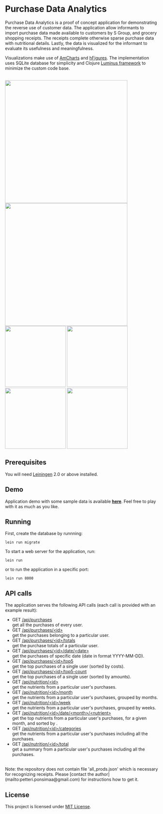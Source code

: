 # Purchase Data Analytics

Purchase Data Analytics is a proof of concept application for demonstrating the reverse use of customer data. The application allow 
informants to import purchase data made available to customers by S Group, and grocery shopping receipts. The receipts complete otherwise 
sparse purchase data with nutritional details. Lastly, the data is visualized for the informant to evaluate its usefulness and meaningfulness.

Visualizations make use of <a target="_blank" href="https://www.amcharts.com/">AmCharts</a> and <a href="https://github.com/ledancs/hFigures">hFigures</a>.
The implementation uses SQLite database for simplicity and Clojure <a target="_blank" href="http://www.luminusweb.net/">Luminus framework</a> to 
minimize the custom code base.
<br/><br/>

<a target="_blank" href="https://gitlab.com/petterip/purchase-data/raw/master/dev-resources/screenshot_items.jpg">
<img src="https://gitlab.com/petterip/purchase-data/raw/master/dev-resources/screenshot_items.jpg" width=403></a>
<a target="_blank" href="https://gitlab.com/petterip/purchase-data/raw/master/dev-resources/screenshot_purchases.jpg">
<img src="https://gitlab.com/petterip/purchase-data/raw/master/dev-resources/screenshot_purchases.jpg" width=403></a><br/>
<a target="_blank" href="https://gitlab.com/petterip/purchase-data/raw/master/dev-resources/screenshot_proto1.jpg">
<img src="https://gitlab.com/petterip/purchase-data/raw/master/dev-resources/screenshot_proto1.jpg" width=200></a>
<a target="_blank" href="https://gitlab.com/petterip/purchase-data/raw/master/dev-resources/screenshot_proto2a.jpg">
<img src="https://gitlab.com/petterip/purchase-data/raw/master/dev-resources/screenshot_proto2a.jpg" width=200></a>
<a target="_blank" href="https://gitlab.com/petterip/purchase-data/raw/master/dev-resources/screenshot_proto2b.jpg">
<img src="https://gitlab.com/petterip/purchase-data/raw/master/dev-resources/screenshot_proto2b.jpg" width=200></a>
<a target="_blank" href="https://gitlab.com/petterip/purchase-data/raw/master/dev-resources/screenshot_proto3.jpg">
<img src="https://gitlab.com/petterip/purchase-data/raw/master/dev-resources/screenshot_proto3.jpg" width=200></a>

## Prerequisites

You will need [Leiningen][1] 2.0 or above installed.

[1]: https://github.com/technomancy/leiningen

## Demo

Application demo with some sample data is available <a target="_blank" href="http://ostosdata.oulu.fi:8080"><b>here</b></a>. Feel free to play with it as much as you like.

## Running

First, create the database by runnning:

    lein run migrate 

To start a web server for the application, run:

    lein run
    
or to run the application in a specific port:

    lein run 8000

## API calls

The application serves the following API calls (each call is provided with an example result):

* GET <a target="_blank" href="http://ostosdata.oulu.fi:8080/api/purchases/">/api/purchases</a> <br/>get all the purchases of every user.
* GET <a target="_blank" href="http://ostosdata.oulu.fi:8080/api/purchases/id0@ostosdata.oulu.fi">/api/purchases/&lt;id&gt;</a> <br/>get the purchases belonging to a particular user.
* GET <a target="_blank" href="http://ostosdata.oulu.fi:8080/api/purchases/id0@ostosdata.oulu.fi/totals">/api/purchases/&lt;id&gt;/totals</a> <br/>get the purchase totals of a particular user.
* GET <a target="_blank" href="http://ostosdata.oulu.fi:8080/api/purchases/id0@ostosdata.oulu.fi/date/2015-01-11">/api/purchases/&lt;id&gt;/date/&lt;date&gt;</a> <br/>get the purchases of specific date (date in format YYYY-MM-DD).
* GET <a target="_blank" href="http://ostosdata.oulu.fi:8080/api/purchases/id0@ostosdata.oulu.fi/top5">/api/purchases/&lt;id&gt;/top5</a> <br/>get the top purchases of a single user (sorted by costs).
* GET <a target="_blank" href="http://ostosdata.oulu.fi:8080/api/purchases/id0@ostosdata.oulu.fi/top5-count">/api/purchases/&lt;id&gt;/top5-count</a> <br/>get the top purchases of a single user (sorted by amounts).
* GET <a target="_blank" href="http://ostosdata.oulu.fi:8080/api/nutrition/id0@ostosdata.oulu.fi">/api/nutrition/&lt;id&gt;</a> <br/>get the nutrients from a particular user's purchases.
* GET <a target="_blank" href="http://ostosdata.oulu.fi:8080/api/nutrition/id0@ostosdata.oulu.fi/month">/api/nutrition/&lt;id&gt;/month</a> <br/>get the nutrients from a particular user's purchases, grouped by months.
* GET <a target="_blank" href="http://ostosdata.oulu.fi:8080/api/nutrition/id0@ostosdata.oulu.fi/week">/api/nutrition/&lt;id&gt;/week</a> <br/>get the nutrients from a particular user's purchases, grouped by weeks.
* GET <a target="_blank" href="http://ostosdata.oulu.fi:8080/api/nutrition/id0@ostosdata.oulu.fi/date/09-2014/fiber">/api/nutrition/&lt;id&gt;/date/&lt;month&gt;/&lt;nutrient&gt;</a> <br/>get the top nutrients from a particular user's purchases, for a given month, and sorted by <nutrient>.
* GET <a target="_blank" href="http://ostosdata.oulu.fi:8080/api/nutrition/id0@ostosdata.oulu.fi/categories">/api/nutrition/&lt;id&gt;/categories</a> <br/>get the nutrients from a particular user's purchases including all the purchases.
* GET <a target="_blank" href="http://ostosdata.oulu.fi:8080/api/nutrition/id0@ostosdata.oulu.fi/total">/api/nutrition/&lt;id&gt;/total</a> <br/>get a summary from a particular user's purchases including all the purchases.

<br/>
Note: the repository does not contain file 'all_prods.json' which is necessary for recognizing receipts. Please [contact the author](mailto:petteri.ponsimaa@gmail.com) for instructions how to get it.

## License

This project is licensed under [MIT License](http://opensource.org/licenses/MIT).
